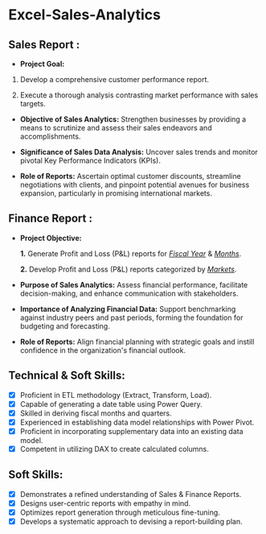 # Excel-Sales-Analytics
## Sales Report :

- **Project Goal:**

1. Develop a comprehensive customer performance report.

2. Execute a thorough analysis contrasting market performance with sales targets.

- **Objective of Sales Analytics:**
Strengthen businesses by providing a means to scrutinize and assess their sales endeavors and accomplishments.

- **Significance of Sales Data Analysis:**
Uncover sales trends and monitor pivotal Key Performance Indicators (KPIs).

- **Role of Reports:**
Ascertain optimal customer discounts, streamline negotiations with clients, and pinpoint potential avenues for business expansion, particularly in promising international markets.


## Finance Report :

- **Project Objective:**

    **1.** Generate Profit and Loss (P&L) reports for _[Fiscal Year](https://github.com/tg9870/Excel-Sales-Analytics/blob/main/P%26L%20Statement%20by%20Fiscal%20Year.pdf)_ & _[Months](https://github.com/tg9870/Excel-Sales-Analytics/blob/main/P%26L%20Statement%20by%20Months.pdf)_.

   **2.** Develop Profit and Loss (P&L) reports categorized by _[Markets](https://github.com/tg9870/Excel-Sales-Analytics/blob/main/P%26L%20Statement%20by%20Markets.pdf)_.

- **Purpose of Sales Analytics:** Assess financial performance, facilitate decision-making, and enhance communication with stakeholders.

- **Importance of Analyzing Financial Data:** Support benchmarking against industry peers and past periods, forming the foundation for budgeting and forecasting.

- **Role of Reports:** Align financial planning with strategic goals and instill confidence in the organization's financial outlook.

## Technical & Soft Skills:
- [x] Proficient in ETL methodology (Extract, Transform, Load).
- [x] Capable of generating a date table using Power Query.
- [x] Skilled in deriving fiscal months and quarters.
- [x] Experienced in establishing data model relationships with Power Pivot.
- [x] Proficient in incorporating supplementary data into an existing data model.
- [x] Competent in utilizing DAX to create calculated columns.

## Soft Skills:
- [x] Demonstrates a refined understanding of Sales & Finance Reports.
- [x] Designs user-centric reports with empathy in mind.
- [x] Optimizes report generation through meticulous fine-tuning.
- [x] Develops a systematic approach to devising a report-building plan.
